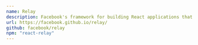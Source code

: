 ```yaml
---
name: Relay
description: Facebook's framework for building React applications that talk to a GraphQL backend.
url: https://facebook.github.io/relay/
github: facebook/relay
npm: "react-relay"
---
```



